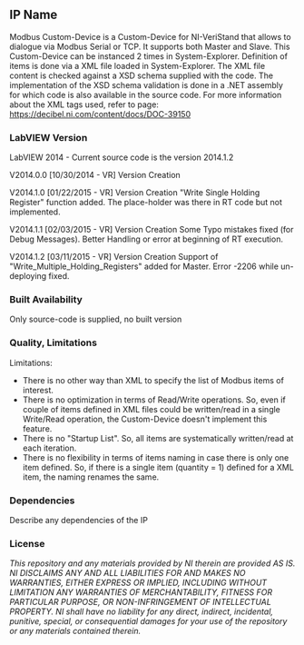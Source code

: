 ## IP Name ##

Modbus Custom-Device is a Custom-Device for NI-VeriStand that allows to dialogue via Modbus Serial or TCP. It supports both Master and Slave. This Custom-Device can be instanced 2 times in System-Explorer. Definition of items is done via a XML file loaded in System-Explorer. The XML file content is checked against a XSD schema supplied with the code. The implementation of the XSD schema validation is done in a .NET assembly for which code is also available in the source code. For more information about the XML tags used, refer to page: https://decibel.ni.com/content/docs/DOC-39150

### LabVIEW Version ###

LabVIEW 2014 - Current source code is the version 2014.1.2

V2014.0.0
[10/30/2014 - VR]
Version Creation

V2014.1.0
[01/22/2015 - VR]
Version Creation 
"Write Single Holding Register" function added. The place-holder was there in RT code but not implemented.

V2014.1.1
[02/03/2015 - VR]
Version Creation
Some Typo mistakes fixed (for Debug Messages).
Better Handling or error at beginning of RT execution.

V2014.1.2
[03/11/2015 - VR]
Version Creation
Support of "Write_Multiple_Holding_Registers" added for Master.
Error -2206 while un-deploying fixed.


### Built Availability ###

Only source-code is supplied, no built version

### Quality, Limitations ###

Limitations:
- There is no other way than XML to specify the list of Modbus items of interest. 
- There is no optimization in terms of Read/Write operations. So, even if couple of items defined in XML files could be written/read in a single Write/Read operation, the Custom-Device doesn't implement this feature. 
- There is no "Startup List". So, all items are systematically written/read at each iteration.
- There is no flexibility in terms of items naming in case there is only one item defined. So, if there is a single item (quantity = 1) defined for a XML item, the naming renames the same.  

### Dependencies ###

Describe any dependencies of the IP

### License ###

*This repository and any materials provided by NI therein are provided AS IS. NI DISCLAIMS ANY AND ALL LIABILITIES FOR AND MAKES NO WARRANTIES, EITHER EXPRESS OR IMPLIED, INCLUDING WITHOUT LIMITATION ANY WARRANTIES OF MERCHANTABILITY, FITNESS FOR  PARTICULAR PURPOSE, OR NON-INFRINGEMENT OF INTELLECTUAL PROPERTY. NI shall have no liability for any direct, indirect, incidental, punitive, special, or consequential damages for your use of the repository or any materials contained therein.*